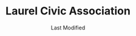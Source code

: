 ---
layout: location-page
date: Last Modified
description: "Local COVID-19 testing is available at Laurel Civic Association in Laurel, Florida, USA."
permalink: "locations/florida/laurel/laurel-civic-association/"
tags:
  - locations
  - florida
title: Laurel Civic Association
uniqueName: laurel-civic-association
state: Florida
stateAbbr: FL
hood: "Mid-County"
address: "509 Collins Road"
city: "Laurel"
zip: "34272"
zipsNearby: "33820 33920 34216 34265 34266 34269 33503 33744 33921 33922 33834 34201 34202 34203 34204 34205 34206 34207 34208 34209 34210 34211 34212 34280 34281 34282 34217 34218 33835 33508 33509 33510 33511 33924 33755 33756 33757 33758 33759 33760 33761 33762 33763 33764 33765 33766 33769 34215 33527 33530 34222 34223 34224 34295 33841 33901 33902 33903 33904 33905 33906 33907 33908 33909 33910 33911 33912 33913 33914 33915 33916 33917 33918 33919 33965 33966 33967 33990 33991 33993 33994 33931 33932 34267 33534 33847 33785 33786 33770 33771 33772 33773 33774 33775 33776 33777 33778 33779 34272 33973 33976 33547 34228 34260 33550 33860 34251 33863 34268 34274 34275 33865 34264 34229 34220 34221 34219 33945 33780 33781 33782 33946 33947 33927 33938 33948 33949 33950 33951 33952 33953 33954 33955 33980 33981 33982 33983 33568 33569 33578 33579 33570 33571 33572 33573 33575 34695 33956 33701 33702 33703 33704 33705 33706 33707 33708 33709 33710 33711 33712 33713 33714 33715 33716 33729 33730 33731 33732 33733 33734 33736 33737 33738 33740 33741 33742 33743 33747 33784 33957 34230 34231 34232 34233 34234 34235 34236 34237 34238 34239 34240 34241 34242 34243 34276 34277 34278 33583 33584 33586 33587 34270 33601 33602 33603 33604 33605 33606 33607 33608 33609 33610 33611 33612 33613 33614 33615 33616 33617 33618 33619 33620 33621 33622 33623 33624 33625 33626 33629 33630 33631 33633 33634 33635 33637 33646 33647 33650 33655 33660 33661 33662 33663 33664 33672 33673 33674 33675 33677 33679 33680 33681 33682 33684 33685 33686 33687 33688 33689 33694 34250 33594 33595 33596 34284 34285 34286 34287 34288 34289 34290 34291 34292 34293 33873 33598 33890 33651 33690 33900" 
mapUrl: "http://maps.apple.com/?q=Laurel+Civic+Association&address=509+Collins+Road,Laurel,Florida,34272"
locationType: Drive-thru
phone: "941-861-2883"
website: "undefined"
onlineBooking: undefined
closed: undefined
closedUpdate: April 20th, 2020
notes: "By appointment only. Only for individuals with symptoms. Limited test kits available."
days: Thursdays
hours: 8AM-Noon
ctaMessage: Call 941-861-2883
ctaUrl: "tel:941-861-2883"
---